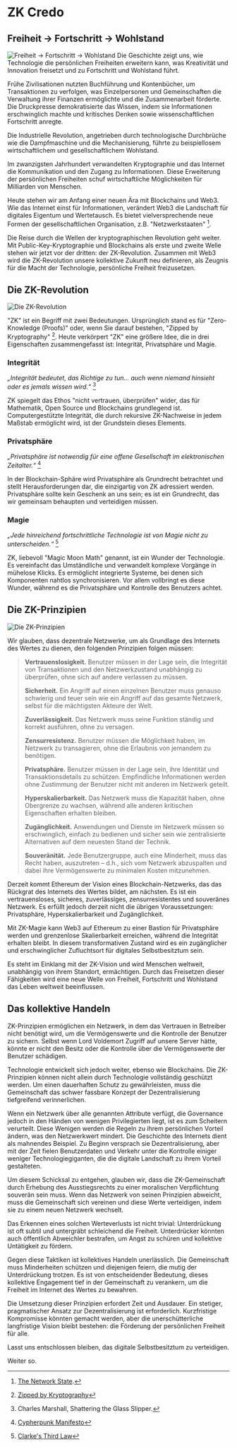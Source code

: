 # ZK Credo

## Freiheit → Fortschritt → Wohlstand

![Freiheit → Fortschritt → Wohlstand](freedom-progress-prosperity.jpeg)
Die Geschichte zeigt uns, wie Technologie die persönlichen Freiheiten erweitern kann, was Kreativität und Innovation freisetzt und zu Fortschritt und Wohlstand führt.

Frühe Zivilisationen nutzten Buchführung und Kontenbücher, um Transaktionen zu verfolgen, was Einzelpersonen und Gemeinschaften die Verwaltung ihrer Finanzen ermöglichte und die Zusammenarbeit förderte. Die Druckpresse demokratisierte das Wissen, indem sie Informationen erschwinglich machte und kritisches Denken sowie wissenschaftlichen Fortschritt anregte.

Die Industrielle Revolution, angetrieben durch technologische Durchbrüche wie die Dampfmaschine und die Mechanisierung, führte zu beispiellosem wirtschaftlichem und gesellschaftlichem Wohlstand.

Im zwanzigsten Jahrhundert verwandelten Kryptographie und das Internet die Kommunikation und den Zugang zu Informationen. Diese Erweiterung der persönlichen Freiheiten schuf wirtschaftliche Möglichkeiten für Milliarden von Menschen.

Heute stehen wir am Anfang einer neuen Ära mit Blockchains und Web3. Wie das Internet einst für Informationen, verändert Web3 die Landschaft für digitales Eigentum und Wertetausch. Es bietet vielversprechende neue Formen der gesellschaftlichen Organisation, z.B. "Netzwerkstaaten" [^1].

Die Reise durch die Wellen der kryptographischen Revolution geht weiter. Mit Public-Key-Kryptographie und Blockchains als erste und zweite Welle stehen wir jetzt vor der dritten: der ZK-Revolution. Zusammen mit Web3 wird die ZK-Revolution unsere kollektive Zukunft neu definieren, als Zeugnis für die Macht der Technologie, persönliche Freiheit freizusetzen.

## Die ZK-Revolution

![Die ZK-Revolution](zk-revolution.jpeg)

"ZK" ist ein Begriff mit zwei Bedeutungen. Ursprünglich stand es für "Zero-Knowledge (Proofs)" oder, wenn Sie darauf bestehen, "Zipped by Kryptography" [^2]. Heute verkörpert "ZK" eine größere Idee, die in drei Eigenschaften zusammengefasst ist: Integrität, Privatsphäre und Magie.

### Integrität

*„Integrität bedeutet, das Richtige zu tun... auch wenn niemand hinsieht oder es jemals wissen wird.“* [^3]

ZK spiegelt das Ethos "nicht vertrauen, überprüfen" wider, das für Mathematik, Open Source und Blockchains grundlegend ist. Computergestützte Integrität, die durch rekursive ZK-Nachweise in jedem Maßstab ermöglicht wird, ist der Grundstein dieses Elements.

### Privatsphäre

*„Privatsphäre ist notwendig für eine offene Gesellschaft im elektronischen Zeitalter.“* [^4]

In der Blockchain-Sphäre wird Privatsphäre als Grundrecht betrachtet und stellt Herausforderungen dar, die einzigartig von ZK adressiert werden. Privatsphäre sollte kein Geschenk an uns sein; es ist ein Grundrecht, das wir gemeinsam behaupten und verteidigen müssen.

### Magie

*„Jede hinreichend fortschrittliche Technologie ist von Magie nicht zu unterscheiden.“* [^5]

ZK, liebevoll "Magic Moon Math" genannt, ist ein Wunder der Technologie. Es vereinfacht das Umständliche und verwandelt komplexe Vorgänge in mühelose Klicks. Es ermöglicht integrierte Systeme, bei denen sich Komponenten nahtlos synchronisieren. Vor allem vollbringt es diese Wunder, während es die Privatsphäre und Kontrolle des Benutzers achtet.

## Die ZK-Prinzipien

![Die ZK-Prinzipien](zk-principles.jpeg)

Wir glauben, dass dezentrale Netzwerke, um als Grundlage des Internets des Wertes zu dienen, den folgenden Prinzipien folgen müssen:

> **Vertrauenslosigkeit.** Benutzer müssen in der Lage sein, die Integrität von Transaktionen und den Netzwerkzustand unabhängig zu überprüfen, ohne sich auf andere verlassen zu müssen.
> 
> **Sicherheit.** Ein Angriff auf einen einzelnen Benutzer muss genauso schwierig und teuer sein wie ein Angriff auf das gesamte Netzwerk, selbst für die mächtigsten Akteure der Welt.
>
> **Zuverlässigkeit.** Das Netzwerk muss seine Funktion ständig und korrekt ausführen, ohne zu versagen.
>
> **Zensurresistenz.** Benutzer müssen die Möglichkeit haben, im Netzwerk zu transagieren, ohne die Erlaubnis von jemandem zu benötigen.
>
> **Privatsphäre.** Benutzer müssen in der Lage sein, ihre Identität und Transaktionsdetails zu schützen. Empfindliche Informationen werden ohne Zustimmung der Benutzer nicht mit anderen im Netzwerk geteilt.
>
> **Hyperskalierbarkeit.** Das Netzwerk muss die Kapazität haben, ohne Obergrenze zu wachsen, während alle anderen kritischen Eigenschaften erhalten bleiben.
>
> **Zugänglichkeit.** Anwendungen und Dienste im Netzwerk müssen so erschwinglich, einfach zu bedienen und sicher sein wie zentralisierte Alternativen auf dem neuesten Stand der Technik.
>
> **Souveränität.** Jede Benutzergruppe, auch eine Minderheit, muss das Recht haben, auszutreten – d.h., sich vom Netzwerk abzuspalten und dabei ihre Vermögenswerte zu minimalen Kosten mitzunehmen.

Derzeit kommt Ethereum der Vision eines Blockchain-Netzwerks, das das Rückgrat des Internets des Wertes bildet, am nächsten. Es ist ein vertrauensloses, sicheres, zuverlässiges, zensurresistentes und souveränes Netzwerk. Es erfüllt jedoch derzeit nicht die übrigen Voraussetzungen: Privatsphäre, Hyperskalierbarkeit und Zugänglichkeit.

Mit ZK-Magie kann Web3 auf Ethereum zu einer Bastion für Privatsphäre werden und grenzenlose Skalierbarkeit erreichen, während die Integrität erhalten bleibt. In diesem transformativen Zustand wird es ein zugänglicher und erschwinglicher Zufluchtsort für digitales Selbstbesitztum sein.

Es steht im Einklang mit der ZK-Vision und wird Menschen weltweit, unabhängig von ihrem Standort, ermächtigen. Durch das Freisetzen dieser Fähigkeiten wird eine neue Welle von Freiheit, Fortschritt und Wohlstand das Leben weltweit beeinflussen.

## Das kollektive Handeln

ZK-Prinzipien ermöglichen ein Netzwerk, in dem das Vertrauen in Betreiber nicht benötigt wird, um die Vermögenswerte und die Kontrolle der Benutzer zu sichern. Selbst wenn Lord Voldemort Zugriff auf unsere Server hätte, könnte er nicht den Besitz oder die Kontrolle über die Vermögenswerte der Benutzer schädigen.

Technologie entwickelt sich jedoch weiter, ebenso wie Blockchains. Die ZK-Prinzipien können nicht allein durch Technologie vollständig geschützt werden. Um einen dauerhaften Schutz zu gewährleisten, muss die Gemeinschaft das schwer fassbare Konzept der Dezentralisierung tiefgreifend verinnerlichen.

Wenn ein Netzwerk über alle genannten Attribute verfügt, die Governance jedoch in den Händen von wenigen Privilegierten liegt, ist es zum Scheitern verurteilt. Diese Wenigen werden die Regeln zu ihrem persönlichen Vorteil ändern, was den Netzwerkwert mindert. Die Geschichte des Internets dient als mahnendes Beispiel. Zu Beginn versprach sie Dezentralisierung, aber mit der Zeit fielen Benutzerdaten und Verkehr unter die Kontrolle einiger weniger Technologiegiganten, die die digitale Landschaft zu ihrem Vorteil gestalteten.

Um diesem Schicksal zu entgehen, glauben wir, dass die ZK-Gemeinschaft durch Erhebung des Ausstiegsrechts zu einer moralischen Verpflichtung souverän sein muss. Wenn das Netzwerk von seinen Prinzipien abweicht, muss die Gemeinschaft sich vereinen und diese Werte verteidigen, indem sie zu einem neuen Netzwerk wechselt.

Das Erkennen eines solchen Werteverlusts ist nicht trivial: Unterdrückung ist oft subtil und untergräbt schleichend die Freiheit. Unterdrücker könnten auch öffentlich Abweichler bestrafen, um Angst zu schüren und kollektive Untätigkeit zu fördern.

Gegen diese Taktiken ist kollektives Handeln unerlässlich. Die Gemeinschaft muss Minderheiten schützen und diejenigen feiern, die mutig der Unterdrückung trotzen. Es ist von entscheidender Bedeutung, dieses kollektive Engagement tief in der Gemeinschaft zu verankern, um die Freiheit im Internet des Wertes zu bewahren.

Die Umsetzung dieser Prinzipien erfordert Zeit und Ausdauer. Ein stetiger, pragmatischer Ansatz zur Dezentralisierung ist erforderlich. Kurzfristige Kompromisse könnten gemacht werden, aber die unerschütterliche langfristige Vision bleibt bestehen: die Förderung der persönlichen Freiheit für alle.

Lasst uns entschlossen bleiben, das digitale Selbstbesitztum zu verteidigen.

Weiter so.


[^1]: [The Network State](https://thenetworkstate.com/the-network-state-in-one-sentence).
[^2]: [Zipped by Kryptography](https://twitter.com/vitalikbuterin/status/1309298689156866048)
[^3]: Charles Marshall, Shattering the Glass Slipper.
[^4]: [Cypherpunk Manifesto](https://nakamotoinstitute.org/static/docs/cypherpunk-manifesto.txt)
[^5]: [Clarke's Third Law](https://en.wikipedia.org/wiki/Clarke%27s_three_laws)
